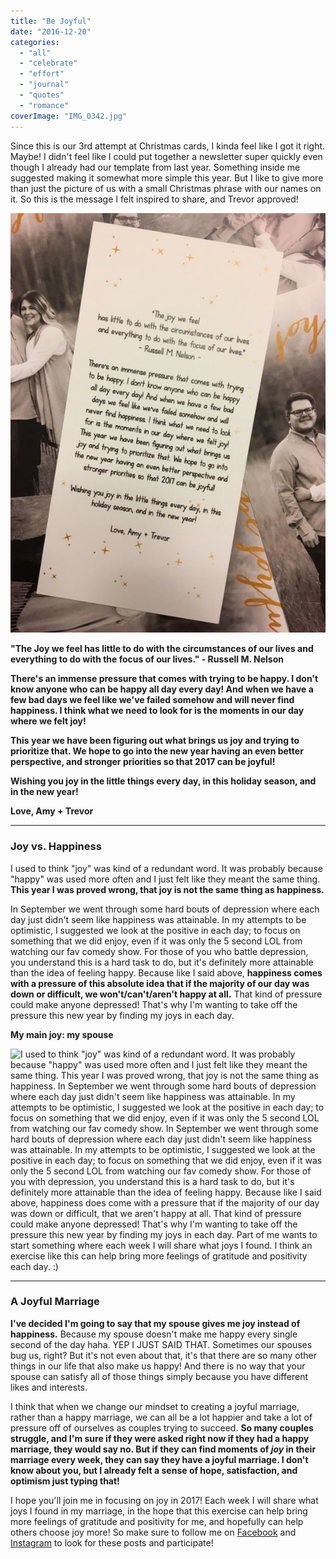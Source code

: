 ```yaml
---
title: "Be Joyful"
date: "2016-12-20"
categories: 
  - "all"
  - "celebrate"
  - "effort"
  - "journal"
  - "quotes"
  - "romance"
coverImage: "IMG_0342.jpg"
---
```


Since this is our 3rd attempt at Christmas cards, I kinda feel like I got it right. Maybe! I didn't feel like I could put together a newsletter super quickly even though I already had our template from last year. Something inside me suggested making it somewhat more simple this year. But I like to give more than just the picture of us with a small Christmas phrase with our names on it. So this is the message I felt inspired to share, and Trevor approved!

![be joyful, christmas cards, newlywed christmas cards, christmas cards in marriage, problems with Christmas cards, should you do Christmas cards or not, cost of christmas cards, cute christmas cards, persnickety prints christmas cards, importance of christmas cards, christmas card ideas, marriage advice, marriage help, newlywed help, newlywed advice, newlywed christmas, christmas traditions, joy in marriage, happiness in marriage, finding joy in marriage, joy in christmas](/images/IMG_0340-1.jpg)

**"The Joy we feel has little to do with the circumstances of our lives and everything to do with the focus of our lives." - Russell M. Nelson**

**There's an immense pressure that comes with trying to be happy. I don't know anyone who can be happy all day every day! And when we have a few bad days we feel like we've failed somehow and will never find happiness. I think what we need to look for is the moments in our day where we felt joy!** 

**This year we have been figuring out what brings us joy and trying to prioritize that. We hope to go into the new year having an even better perspective, and stronger priorities so that 2017 can be joyful!**

**Wishing you joy in the little things every day, in this holiday season, and in the new year!**

**Love, Amy + Trevor**

* * *

### Joy vs. Happiness

I used to think "joy" was kind of a redundant word. It was probably because "happy" was used more often and I just felt like they meant the same thing. **This year I was proved wrong, that joy is not the same thing as happiness.**

In September we went through some hard bouts of depression where each day just didn't seem like happiness was attainable. In my attempts to be optimistic, I suggested we look at the positive in each day; to focus on something that we did enjoy, even if it was only the 5 second LOL from watching our fav comedy show. For those of you who battle depression, you understand this is a hard task to do, but it's definitely more attainable than the idea of feeling happy. Because like I said above, **happiness comes with a pressure of this absolute idea that if the majority of our day was down or difficult, we won't/can't/aren't happy at all.** That kind of pressure could make anyone depressed! That's why I'm wanting to take off the pressure this new year by finding my joys in each day.

**My main joy: my spouse**

![I used to think "joy" was kind of a redundant word. It was probably because "happy" was used more often and I just felt like they meant the same thing. This year I was proved wrong, that joy is not the same thing as happiness. In September we went through some hard bouts of depression where each day just didn't seem like happiness was attainable. In my attempts to be optimistic, I suggested we look at the positive in each day; to focus on something that we did enjoy, even if it was only the 5 second LOL from watching our fav comedy show. In September we went through some hard bouts of depression where each day just didn't seem like happiness was attainable. In my attempts to be optimistic, I suggested we look at the positive in each day; to focus on something that we did enjoy, even if it was only the 5 second LOL from watching our fav comedy show. For those of you with depression, you understand this is a hard task to do, but it's definitely more attainable than the idea of feeling happy. Because like I said above, happiness does come with a pressure that if the majority of our day was down or difficult, that we aren't happy at all. That kind of pressure could make anyone depressed! That's why I'm wanting to take off the pressure this new year by finding my joys in each day. Part of me wants to start something where each week I will share what joys I found. I think an exercise like this can help bring more feelings of gratitude and positivity each day. :)](/images/0L0A0662bw-1.jpg)

* * *

### A Joyful Marriage

**I've decided I'm going to say that my spouse gives me joy instead of happiness.** Because my spouse doesn't make me happy every single second of the day haha. YEP I JUST SAID THAT. Sometimes our spouses bug us, right? But it's not even about that, it's that there are so many other things in our life that also make us happy! And there is no way that your spouse can satisfy all of those things simply because you have different likes and interests.

I think that when we change our mindset to creating a joyful marriage, rather than a happy marriage, we can all be a lot happier and take a lot of pressure off of ourselves as couples trying to succeed. **So many couples struggle, and I'm sure if they were asked right now if they had a happy marriage, they would say no. But if they can find moments of _joy_ in their marriage every week, they can say they have a joyful marriage. I don't know about you, but I already felt a sense of hope, satisfaction, and optimism just typing that!**

I hope you'll join me in focusing on joy in 2017! Each week I will share what joys I found in my marriage, in the hope that this exercise can help bring more feelings of gratitude and positivity for me, and hopefully can help others choose joy more! So make sure to follow me on [Facebook](https://www.facebook.com/freshlymarriedadventures/?fref=ts) and [Instagram](https://www.instagram.com/freshlymarried/) to look for these posts and participate!
